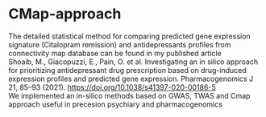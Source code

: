 # CMap-approach
The detailed statistical method for comparing predicted gene expression signature (Citalopram remission) and antidepressants profiles from connectivity map database can be found in my published article\
Shoaib, M., Giacopuzzi, E., Pain, O. et al. Investigating an in silico approach for prioritizing antidepressant drug prescription based on drug-induced expression profiles and predicted gene expression. Pharmacogenomics J 21, 85–93 (2021). https://doi.org/10.1038/s41397-020-00186-5 \
We implemented an in-silico methods based on GWAS, TWAS and Cmap approach useful in precesion psychiary and pharmacogenomics
